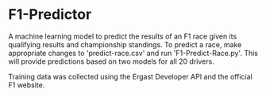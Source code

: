 # F1-Predictor
A machine learning model to predict the results of an F1 race given its qualifying results and championship standings. To predict a race, make appropriate changes to 'predict-race.csv' and run 'F1-Predict-Race.py'. This will provide predictions based on two models for all 20 drivers. 

Training data was collected using the Ergast Developer API and the official F1 website.
